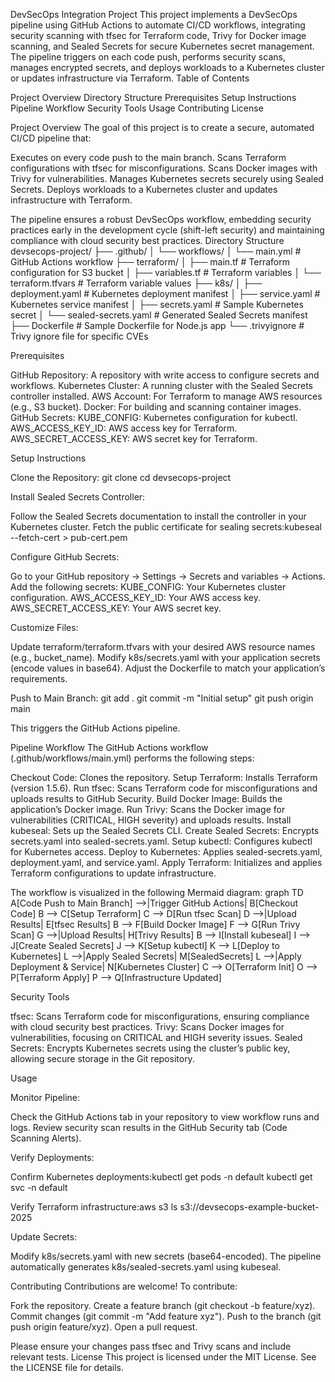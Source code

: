 DevSecOps Integration Project
This project implements a DevSecOps pipeline using GitHub Actions to automate CI/CD workflows, integrating security scanning with tfsec for Terraform code, Trivy for Docker image scanning, and Sealed Secrets for secure Kubernetes secret management. The pipeline triggers on each code push, performs security scans, manages encrypted secrets, and deploys workloads to a Kubernetes cluster or updates infrastructure via Terraform.
Table of Contents

Project Overview
Directory Structure
Prerequisites
Setup Instructions
Pipeline Workflow
Security Tools
Usage
Contributing
License

Project Overview
The goal of this project is to create a secure, automated CI/CD pipeline that:

Executes on every code push to the main branch.
Scans Terraform configurations with tfsec for misconfigurations.
Scans Docker images with Trivy for vulnerabilities.
Manages Kubernetes secrets securely using Sealed Secrets.
Deploys workloads to a Kubernetes cluster and updates infrastructure with Terraform.

The pipeline ensures a robust DevSecOps workflow, embedding security practices early in the development cycle (shift-left security) and maintaining compliance with cloud security best practices.
Directory Structure
devsecops-project/
├── .github/
│   └── workflows/
│       └── main.yml           # GitHub Actions workflow
├── terraform/
│   ├── main.tf               # Terraform configuration for S3 bucket
│   ├── variables.tf          # Terraform variables
│   └── terraform.tfvars      # Terraform variable values
├── k8s/
│   ├── deployment.yaml       # Kubernetes deployment manifest
│   ├── service.yaml          # Kubernetes service manifest
│   ├── secrets.yaml          # Sample Kubernetes secret
│   └── sealed-secrets.yaml   # Generated Sealed Secrets manifest
├── Dockerfile                # Sample Dockerfile for Node.js app
└── .trivyignore              # Trivy ignore file for specific CVEs

Prerequisites

GitHub Repository: A repository with write access to configure secrets and workflows.
Kubernetes Cluster: A running cluster with the Sealed Secrets controller installed.
AWS Account: For Terraform to manage AWS resources (e.g., S3 bucket).
Docker: For building and scanning container images.
GitHub Secrets:
KUBE_CONFIG: Kubernetes configuration for kubectl.
AWS_ACCESS_KEY_ID: AWS access key for Terraform.
AWS_SECRET_ACCESS_KEY: AWS secret key for Terraform.



Setup Instructions

Clone the Repository:
git clone <repository-url>
cd devsecops-project


Install Sealed Secrets Controller:

Follow the Sealed Secrets documentation to install the controller in your Kubernetes cluster.
Fetch the public certificate for sealing secrets:kubeseal --fetch-cert > pub-cert.pem




Configure GitHub Secrets:

Go to your GitHub repository → Settings → Secrets and variables → Actions.
Add the following secrets:
KUBE_CONFIG: Your Kubernetes cluster configuration.
AWS_ACCESS_KEY_ID: Your AWS access key.
AWS_SECRET_ACCESS_KEY: Your AWS secret key.




Customize Files:

Update terraform/terraform.tfvars with your desired AWS resource names (e.g., bucket_name).
Modify k8s/secrets.yaml with your application secrets (encode values in base64).
Adjust the Dockerfile to match your application’s requirements.


Push to Main Branch:
git add .
git commit -m "Initial setup"
git push origin main

This triggers the GitHub Actions pipeline.


Pipeline Workflow
The GitHub Actions workflow (.github/workflows/main.yml) performs the following steps:

Checkout Code: Clones the repository.
Setup Terraform: Installs Terraform (version 1.5.6).
Run tfsec: Scans Terraform code for misconfigurations and uploads results to GitHub Security.
Build Docker Image: Builds the application’s Docker image.
Run Trivy: Scans the Docker image for vulnerabilities (CRITICAL, HIGH severity) and uploads results.
Install kubeseal: Sets up the Sealed Secrets CLI.
Create Sealed Secrets: Encrypts secrets.yaml into sealed-secrets.yaml.
Setup kubectl: Configures kubectl for Kubernetes access.
Deploy to Kubernetes: Applies sealed-secrets.yaml, deployment.yaml, and service.yaml.
Apply Terraform: Initializes and applies Terraform configurations to update infrastructure.

The workflow is visualized in the following Mermaid diagram:
graph TD
    A[Code Push to Main Branch] -->|Trigger GitHub Actions| B[Checkout Code]
    B --> C[Setup Terraform]
    C --> D[Run tfsec Scan]
    D -->|Upload Results| E[tfsec Results]
    B --> F[Build Docker Image]
    F --> G[Run Trivy Scan]
    G -->|Upload Results| H[Trivy Results]
    B --> I[Install kubeseal]
    I --> J[Create Sealed Secrets]
    J --> K[Setup kubectl]
    K --> L[Deploy to Kubernetes]
    L -->|Apply Sealed Secrets| M[SealedSecrets]
    L -->|Apply Deployment & Service| N[Kubernetes Cluster]
    C --> O[Terraform Init]
    O --> P[Terraform Apply]
    P --> Q[Infrastructure Updated]

Security Tools

tfsec: Scans Terraform code for misconfigurations, ensuring compliance with cloud security best practices.
Trivy: Scans Docker images for vulnerabilities, focusing on CRITICAL and HIGH severity issues.
Sealed Secrets: Encrypts Kubernetes secrets using the cluster’s public key, allowing secure storage in the Git repository.

Usage

Monitor Pipeline:

Check the GitHub Actions tab in your repository to view workflow runs and logs.
Review security scan results in the GitHub Security tab (Code Scanning Alerts).


Verify Deployments:

Confirm Kubernetes deployments:kubectl get pods -n default
kubectl get svc -n default


Verify Terraform infrastructure:aws s3 ls s3://devsecops-example-bucket-2025




Update Secrets:

Modify k8s/secrets.yaml with new secrets (base64-encoded).
The pipeline automatically generates k8s/sealed-secrets.yaml using kubeseal.



Contributing
Contributions are welcome! To contribute:

Fork the repository.
Create a feature branch (git checkout -b feature/xyz).
Commit changes (git commit -m "Add feature xyz").
Push to the branch (git push origin feature/xyz).
Open a pull request.

Please ensure your changes pass tfsec and Trivy scans and include relevant tests.
License
This project is licensed under the MIT License. See the LICENSE file for details.